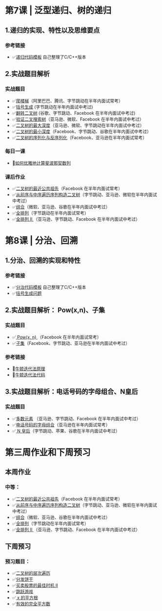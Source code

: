 # 第7课 | 泛型递归、树的递归

## 1.递归的实现、特性以及思维要点

### 参考链接

- ✅[递归代码模板](https://shimo.im/docs/EICAr9lRPUIPHxsH/)   自己整理了C/C++版本

## 2.实战题目解析

### 实战题目

- ✅[爬楼梯](https://leetcode-cn.com/problems/climbing-stairs/)（阿里巴巴、腾讯、字节跳动在半年内面试常考）
- ✅[括号生成](https://leetcode-cn.com/problems/generate-parentheses/) (字节跳动在半年内面试中考过)
- ✅[翻转二叉树](https://leetcode-cn.com/problems/invert-binary-tree/description/) (谷歌、字节跳动、Facebook 在半年内面试中考过)
- ✅[验证二叉搜索树](https://leetcode-cn.com/problems/validate-binary-search-tree)（亚马逊、微软、Facebook 在半年内面试中考过）
- ✅[二叉树的最大深度](https://leetcode-cn.com/problems/maximum-depth-of-binary-tree)（亚马逊、微软、字节跳动在半年内面试中考过）
- ✅[二叉树的最小深度](https://leetcode-cn.com/problems/minimum-depth-of-binary-tree)（Facebook、字节跳动、谷歌在半年内面试中考过）
- ✅[二叉树的序列化与反序列化](https://leetcode-cn.com/problems/serialize-and-deserialize-binary-tree/)（Facebook、亚马逊在半年内面试常考）

### 每日一课

- 🔲[如何优雅地计算斐波那契数列](https://time.geekbang.org/dailylesson/detail/100028406)

### 课后作业

- ✅[二叉树的最近公共祖先](https://leetcode-cn.com/problems/lowest-common-ancestor-of-a-binary-tree/)（Facebook 在半年内面试常考）
- ✅[从前序与中序遍历序列构造二叉树](https://leetcode-cn.com/problems/construct-binary-tree-from-preorder-and-inorder-traversal)（字节跳动、亚马逊、微软在半年内面试中考过）
- ✅[组合](https://leetcode-cn.com/problems/combinations/)（微软、亚马逊、谷歌在半年内面试中考过）
- ✅[全排列](https://leetcode-cn.com/problems/permutations/)（字节跳动在半年内面试常考）
- ✅[全排列 II ](https://leetcode-cn.com/problems/permutations-ii/)（亚马逊、字节跳动、Facebook 在半年内面试中考过）



# 第8课 | 分治、回溯

## 1.分治、回溯的实现和特性

### 参考链接

- ✅[分治代码模板](https://shimo.im/docs/zvlDqLLMFvcAF79A/)    自己整理了C/C++版本
- ✅[括号生成问题](https://leetcode-cn.com/problems/generate-parentheses/)

## 2.实战题目解析： Pow(x,n)、子集

### 实战题目

- ✅[ Pow(x, n) ](https://leetcode-cn.com/problems/powx-n/)（Facebook 在半年内面试常考）
- ✅[子集](https://leetcode-cn.com/problems/subsets/)（Facebook、字节跳动、亚马逊在半年内面试中考过）

### 参考链接

- 🔲[牛顿迭代法原理](http://www.matrix67.com/blog/archives/361)
- 🔲[牛顿迭代法代码](http://www.voidcn.com/article/p-eudisdmk-zm.html)

## 3.实战题目解析：电话号码的字母组合、N皇后

### 实战题目

- ✅[多数元素](https://leetcode-cn.com/problems/majority-element/description/) （亚马逊、字节跳动、Facebook 在半年内面试中考过）
- ✅[电话号码的字母组合](https://leetcode-cn.com/problems/letter-combinations-of-a-phone-number/)（亚马逊在半年内面试常考）
- ✅[ N 皇后](https://leetcode-cn.com/problems/n-queens/)（字节跳动、苹果、谷歌在半年内面试中考过）



# 第三周作业和下周预习

## 本周作业

### 中等：

- ✅[二叉树的最近公共祖先](https://leetcode-cn.com/problems/lowest-common-ancestor-of-a-binary-tree/)（Facebook 在半年内面试常考）
- ✅[从前序与中序遍历序列构造二叉树](https://leetcode-cn.com/problems/construct-binary-tree-from-preorder-and-inorder-traversal/)（字节跳动、亚马逊、微软在半年内面试中考过）
- ✅[组合](https://leetcode-cn.com/problems/combinations/)（微软、亚马逊、谷歌在半年内面试中考过）
- ✅[全排列](https://leetcode-cn.com/problems/permutations/)（字节跳动在半年内面试常考）
- ✅[全排列 II ](https://leetcode-cn.com/problems/permutations-ii/)（亚马逊、字节跳动、Facebook 在半年内面试中考过）

## 下周预习

### 预习题目：

- ✅[二叉树的层次遍历](http://leetcode-cn.com/problems/binary-tree-level-order-traversal/#/description)
- ✅[分发饼干](http://leetcode-cn.com/problems/assign-cookies/description/)
- ✅[买卖股票的最佳时机 II ](http://leetcode-cn.com/problems/best-time-to-buy-and-sell-stock-ii/description/)
- ✅[跳跃游戏](http://leetcode-cn.com/problems/jump-game/)
- ✅[ x 的平方根](http://leetcode-cn.com/problems/sqrtx/)
- ✅[有效的完全平方数](http://leetcode-cn.com/problems/valid-perfect-square/)

